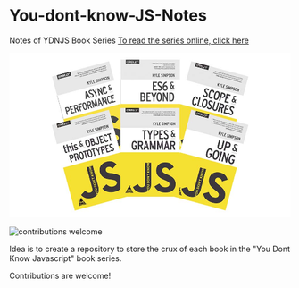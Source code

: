 # You-dont-know-JS-Notes
Notes of YDNJS Book Series
[To read the series online, click here](https://github.com/getify/You-Dont-Know-JS/tree/1st-ed)


![App Ideas Image](./you-dont-know-js.jpg)

![contributions welcome](https://img.shields.io/badge/contributions-welcome-brightgreen.svg?style=flat)

Idea is to create a repository to store the crux of each book in the "You Dont Know Javascript" book series.

Contributions are welcome!

